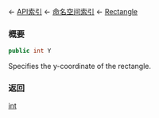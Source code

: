 ← [API索引](Api-Index) ← [命名空间索引](Namespace-Index) ← [Rectangle](VRageMath.Rectangle)

### 概要

```csharp
public int Y
```

Specifies the y-coordinate of the rectangle.

### 返回

[int](https://docs.microsoft.com/en-us/dotnet/api/System.Int32?view=netframework-4.6)

